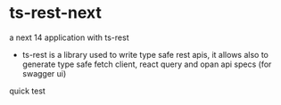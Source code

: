 # ts-rest-next

a next 14 application with ts-rest

- ts-rest is a library used to write type safe rest apis, it allows also to generate type safe fetch client, react query and opan api specs (for swagger ui)

quick test
